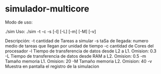 # simulador-multicore

Modo de uso:

./sim 
Uso: ./sim -t <nro de tareas> -c <nro de cores> -s <tasa llegada> [-l] [-L] [-m] [-M] [-v]

Descripción:
	-t   cantidad de Tareas a simular
	-s   taSa de llegada: numero medio de tareas que llegan por unidad de tiempo
	-c   cantidad de Cores del procesador
	-l   Tiempo de transferencia de datos desde L2 a L1. Omision: 0.3
	-L   Tiempo de transferencia de datos desde RAM a L2. Omision: 0.5
	-m   Tamaño memoria L1. Omision: 20
	-M   Tamaño memoria L2. Omision: 40
	-v   Muestra en pantalla el registro de la simulacion
  
  
